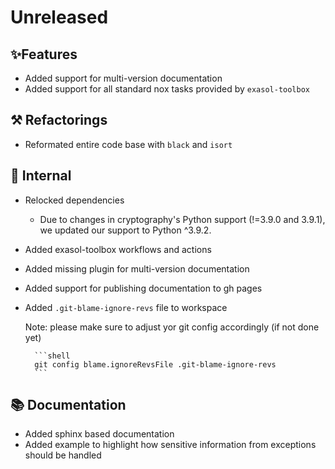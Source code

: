 # Unreleased

## ✨Features

* Added support for multi-version documentation
* Added support for all standard nox tasks provided by `exasol-toolbox`

## ⚒️ Refactorings

* Reformated entire code base with `black` and `isort`

## 🔩 Internal

* Relocked dependencies
  * Due to changes in cryptography's Python support (!=3.9.0 and 3.9.1), we updated our support to Python ^3.9.2. 
* Added exasol-toolbox workflows and actions
* Added missing plugin for multi-version documentation
* Added support for publishing documentation to gh pages
* Added `.git-blame-ignore-revs` file to workspace

    Note: please make sure to adjust yor git config accordingly (if not done yet)

        ```shell
        git config blame.ignoreRevsFile .git-blame-ignore-revs
        ```

## 📚 Documentation

* Added sphinx based documentation
* Added example to highlight how sensitive information from exceptions should be handled 

